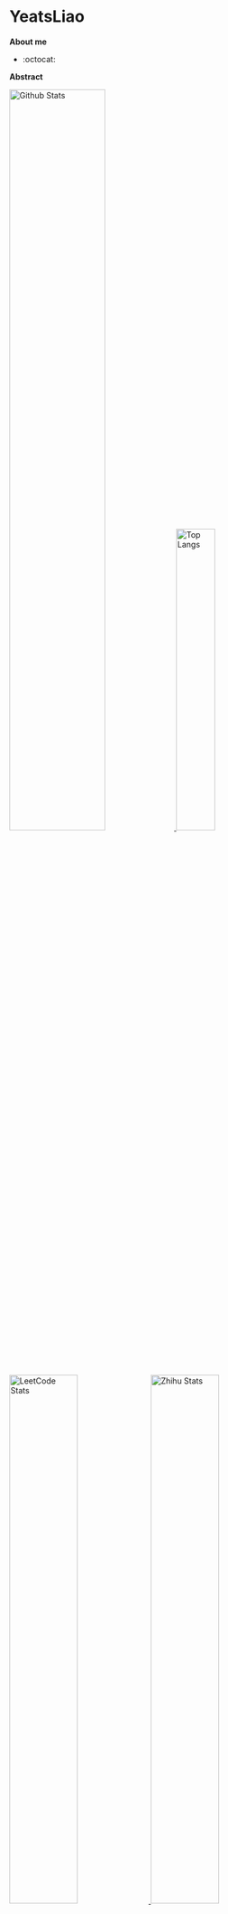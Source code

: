 # YeatsLiao

**About me**

- :octocat:

**Abstract**

<a href="https://github.com/YeatsLiao">
  <p>
  <img src="https://github-readme-stats.vercel.app/api?username=YeatsLiao&show_icons=true&include_all_commits=true&theme=vue&hide_border=true" alt="Github Stats" width="58%" />
  <img src="https://github-readme-stats.vercel.app/api/top-langs/?username=YeatsLiao&layout=compact&theme=vue&hide_border=true" alt="Top Langs" width="37%" /> 
  </p>
</a>

<a href="https://github.com/YeatsLiao">
  <p>
  <img src="https://stats.justsong.cn/api/leetcode?username=yeats_liao&cn_username=yeats_liao&theme=vue" alt="LeetCode Stats" width="49%" />
  <img src="https://stats.justsong.cn/api/csdn?id=qq_46207024&theme=vue" alt="Zhihu Stats" width="49%" /> 
  </p>
</a>

<a href="https://github.com/YeatsLiao">
  <p>
  <img src="https://github-readme-activity-graph.vercel.app/graph?username=YeatsLiao&theme=vue" alt="Github Stats" width="95%" />
  </p>
<a>
